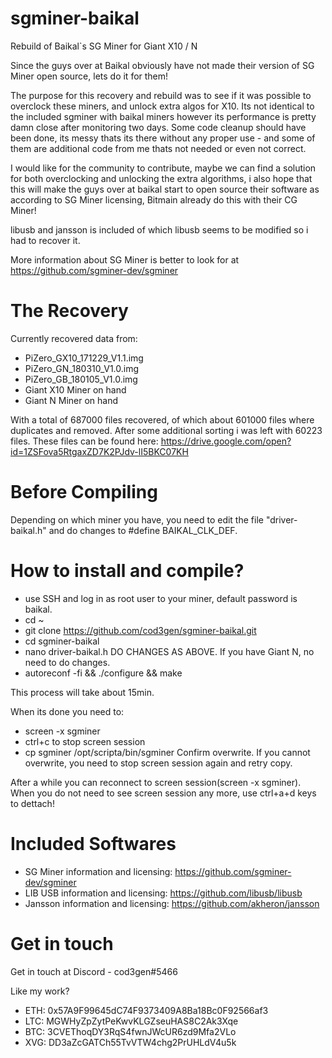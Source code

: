 # sgminer-baikal
Rebuild of Baikal`s SG Miner for Giant X10 / N

Since the guys over at Baikal obviously have not made their version of SG Miner open source, lets do it for them!

The purpose for this recovery and rebuild was to see if it was possible to overclock these miners, and unlock extra algos for X10. Its not identical to the included sgminer with baikal miners however its performance is pretty damn close after monitoring two days. Some code cleanup should have been done, its messy thats its there without any proper use - and some of them are additional code from me thats not needed or even not correct.

I would like for the community to contribute, maybe we can find a solution for both overclocking and unlocking the extra algorithms, i also hope that this will make the guys over at baikal start to open source their software as according to SG Miner licensing, Bitmain already do this with their CG Miner!

libusb and jansson is included of which libusb seems to be modified so i had to recover it.

More information about SG Miner is better to look for at https://github.com/sgminer-dev/sgminer

# The Recovery
Currently recovered data from:

- PiZero_GX10_171229_V1.1.img
- PiZero_GN_180310_V1.0.img
- PiZero_GB_180105_V1.0.img
- Giant X10 Miner on hand
- Giant N Miner on hand

With a total of 687000 files recovered, of which about 601000 files where duplicates and removed. After some additional sorting i was left with 60223 files. These files can be found here:
https://drive.google.com/open?id=1ZSFova5RtgaxZD7K2PJdv-lI5BKC07KH

# Before Compiling
Depending on which miner you have, you need to edit the file "driver-baikal.h" and do changes to #define BAIKAL_CLK_DEF.


# How to install and compile?
- use SSH and log in as root user to your miner, default password is baikal.
- cd ~
- git clone https://github.com/cod3gen/sgminer-baikal.git
- cd sgminer-baikal
- nano driver-baikal.h      DO CHANGES AS ABOVE. If you have Giant N, no need to do changes.
- autoreconf -fi && ./configure && make

This process will take about 15min. 

When its done you need to:
- screen -x sgminer
- ctrl+c to stop screen session
- cp sgminer /opt/scripta/bin/sgminer
Confirm overwrite. If you cannot overwrite, you need to stop screen session again and retry copy.

After a while you can reconnect to screen session(screen -x sgminer). When you do not need to see screen session any more, use ctrl+a+d keys to dettach!

# Included Softwares
- SG Miner information and licensing: https://github.com/sgminer-dev/sgminer
- LIB USB information and licensing: https://github.com/libusb/libusb
- Jansson information and licensing: https://github.com/akheron/jansson

# Get in touch
Get in touch at Discord - cod3gen#5466

Like my work?
- ETH: 0x57A9F99645dC74F9373409A8Ba18Bc0F92566af3
- LTC: MGWHyZpZytPeKwvKLGZseuHAS8C2Ak3Xqe
- BTC: 3CVEThoqDY3RqS4fwnJWcUR6zd9Mfa2VLo
- XVG: DD3aZcGATCh55TvVTW4chg2PrUHLdV4u5k

